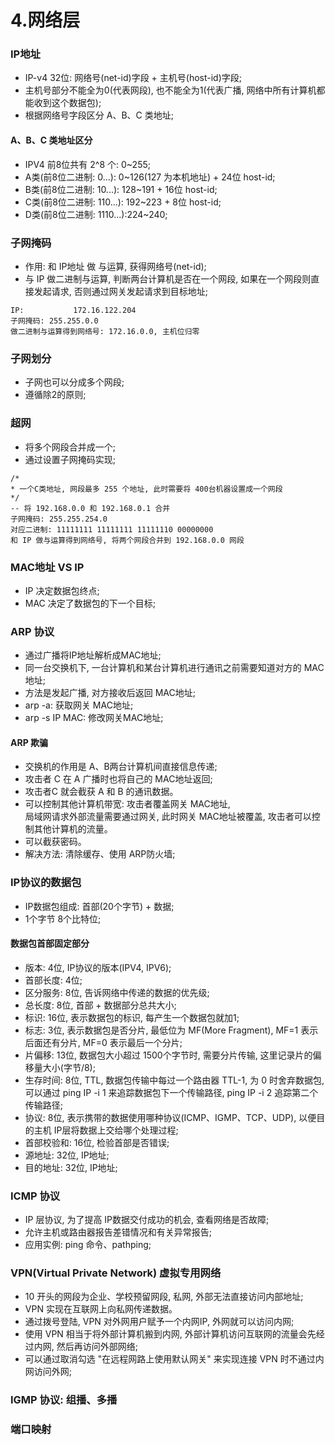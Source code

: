 # 4.网络层

### IP地址
- IP-v4 32位: 网络号(net-id)字段 + 主机号(host-id)字段;
- 主机号部分不能全为0(代表网段), 也不能全为1(代表广播, 网络中所有计算机都能收到这个数据包);
- 根据网络号字段区分 A、B、C 类地址;

#### A、B、C 类地址区分
- IPV4 前8位共有 2^8 个: 0~255;
- A类(前8位二进制: 0...): 0~126(127 为本机地址) + 24位 host-id;
- B类(前8位二进制: 10...): 128~191 + 16位 host-id;
- C类(前8位二进制: 110...): 192~223 + 8位 host-id;
- D类(前8位二进制: 1110...):224~240;

### 子网掩码
- 作用: 和 IP地址 做 与运算, 获得网络号(net-id);
- 与 IP 做二进制与运算, 判断两台计算机是否在一个网段, 如果在一个网段则直接发起请求, 否则通过网关发起请求到目标地址;
```
IP: 		  172.16.122.204
子网掩码: 255.255.0.0
做二进制与运算得到网络号: 172.16.0.0, 主机位归零 
```

### 子网划分
- 子网也可以分成多个网段;
- 遵循除2的原则;

### 超网
- 将多个网段合并成一个;
- 通过设置子网掩码实现;
```
/*
* 一个C类地址, 网段最多 255 个地址, 此时需要将 400台机器设置成一个网段
*/
-- 将 192.168.0.0 和 192.168.0.1 合并
子网掩码: 255.255.254.0
对应二进制: 11111111 11111111 11111110 00000000  
和 IP 做与运算得到网络号, 将两个网段合并到 192.168.0.0 网段
```

### MAC地址 VS IP
- IP 决定数据包终点;
- MAC 决定了数据包的下一个目标;

### ARP 协议
- 通过广播将IP地址解析成MAC地址;
- 同一台交换机下, 一台计算机和某台计算机进行通讯之前需要知道对方的 MAC地址;  
- 方法是发起广播, 对方接收后返回 MAC地址;
- arp -a: 获取网关 MAC地址;
- arp -s IP MAC: 修改网关MAC地址;

#### ARP 欺骗
- 交换机的作用是 A、B两台计算机间直接信息传递;
- 攻击者 C 在 A 广播时也将自己的 MAC地址返回;
- 攻击者C 就会截获 A 和 B 的通讯数据。
- 可以控制其他计算机带宽: 攻击者覆盖网关 MAC地址,  
		局域网请求外部流量需要通过网关, 此时网关 MAC地址被覆盖, 攻击者可以控制其他计算机的流量。
- 可以截获密码。
- 解决方法: 清除缓存、使用 ARP防火墙;

### IP协议的数据包
- IP数据包组成: 首部(20个字节) + 数据;
- 1个字节 8个比特位;

#### 数据包首部固定部分
- 版本: 4位, IP协议的版本(IPV4, IPV6);
- 首部长度: 4位;
- 区分服务: 8位, 告诉网络中传递的数据的优先级;
- 总长度: 8位, 首部 + 数据部分总共大小;
- 标识: 16位, 表示数据包的标识, 每产生一个数据包就加1;
- 标志: 3位, 表示数据包是否分片, 最低位为 MF(More Fragment), MF=1 表示后面还有分片, MF=0 表示最后一个分片;
- 片偏移: 13位, 数据包大小超过 1500个字节时, 需要分片传输, 这里记录片的偏移量大小(字节/8);
- 生存时间: 8位, TTL, 数据包传输中每过一个路由器 TTL-1, 为 0 时舍弃数据包,  
		可以通过 ping IP -i 1 来追踪数据包下一个传输路径, ping IP -i 2 追踪第二个传输路径;
- 协议: 8位, 表示携带的数据使用哪种协议(ICMP、IGMP、TCP、UDP), 以便目的主机 IP层将数据上交给哪个处理过程;
- 首部校验和: 16位, 检验首部是否错误;
- 源地址: 32位, IP地址;
- 目的地址: 32位, IP地址;

### ICMP 协议
- IP 层协议, 为了提高 IP数据交付成功的机会, 查看网络是否故障;
- 允许主机或路由器报告差错情况和有关异常报告;
- 应用实例: ping 命令、pathping;

### VPN(Virtual Private Network) 虚拟专用网络
- 10 开头的网段为企业、学校预留网段, 私网, 外部无法直接访问内部地址;
- VPN 实现在互联网上向私网传递数据。
- 通过拨号登陆, VPN 对外网用户赋予一个内网IP, 外网就可以访问内网;
- 使用 VPN 相当于将外部计算机搬到内网, 外部计算机访问互联网的流量会先经过内网, 然后再访问外部网络;
- 可以通过取消勾选 "在远程网路上使用默认网关" 来实现连接 VPN 时不通过内网访问外网;

### IGMP 协议: 组播、多播

### 端口映射